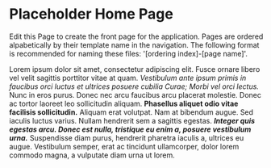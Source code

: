 # Placeholder Home Page #

Edit this Page to create the front page for the application. Pages are ordered alpabetically by their template name in the navigation. The following format is recommended for naming these files: '[ordering index]-[page name]'.

Lorem ipsum dolor sit amet, consectetur adipiscing elit. Fusce ornare libero vel velit sagittis porttitor vitae at quam. *Vestibulum ante ipsum primis in faucibus orci luctus et ultrices posuere cubilia Curae; Morbi vel orci lectus.* Nunc in eros purus. Donec nec arcu faucibus arcu placerat molestie. Donec ac tortor laoreet leo sollicitudin aliquam. **Phasellus aliquet odio vitae facilisis sollicitudin.** Aliquam erat volutpat. Nam at bibendum augue. Sed iaculis luctus varius. Nullam hendrerit sem a sagittis egestas. ***Integer quis egestas arcu. Donec est nulla, tristique eu enim a, posuere vestibulum urna.*** Suspendisse diam purus, hendrerit pharetra iaculis a, ultrices eu augue. Vestibulum semper, erat ac tincidunt ullamcorper, dolor lorem commodo magna, a vulputate diam urna ut lorem.

